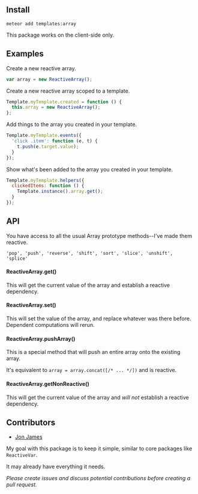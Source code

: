 Install
-------

`meteor add templates:array`

This package works on the client-side only.

Examples
--------

Create a new reactive array.

```javascript
var array = new ReactiveArray();
```

Create a new reactive array scoped to a template.

```javascript
Template.myTemplate.created = function () {
  this.array = new ReactiveArray();
};
```

Add things to the array you created in your template.

```javascript
Template.myTemplate.events({
  'click .item': function (e, t) {
    t.push(e.target.value);
  }
});
```

Show what's been added to the array you created in your template.

```javascript
Template.myTemplate.helpers({
  clickedItems: function () {
    Template.instance().array.get();
  }
});
```

API
---

You have access to all the usual Array prototype methods--I've made them reactive.

`'pop', 'push', 'reverse', 'shift', 'sort', 'slice', 'unshift', 'splice'`

#### ReactiveArray.get()

This will get the current value of the array and establish a reactive dependency.

#### ReactiveArray.set()

This will set the value of the array, and replace whatever was there before. Dependent computations will rerun.

#### ReactiveArray.pushArray()

This is a special method that will push an entire array onto the existing array.

It's equivalent to `array = array.concat([/* ... */])` and is reactive.

#### ReactiveArray.getNonReactive()

This will get the current value of the array and _will not_ establish a reactive dependency.

Contributors
------------

* [Jon James](http://github.com/jonjamz)

My goal with this package is to keep it simple, similar to core packages like `ReactiveVar`.

It may already have everything it needs.

*Please create issues and discuss potential contributions before creating a pull request.*
